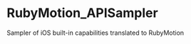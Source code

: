 RubyMotion_APISampler
=====================

Sampler of iOS built-in capabilities translated to RubyMotion